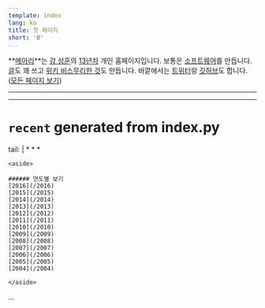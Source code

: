 ```yaml
---
template: index
lang: ko
title: 첫 페이지
short: '0'
...
```


**[메아리](/what)**는 [강 성훈](/kang)의 [13년차](/oldm) 개인 홈페이지입니다.
보통은 [소프트웨어](/p)를 만듭니다.
[글](/t)도 꽤 쓰고 [위키 비스무리한 것](/w)도 만듭니다.
바깥에서는 [트위터](https://twitter.com/senokay)랑
[깃허브](https://github.com/lifthrasiir)도 합니다.
([모든 페이지 보기](/map))

* * *

---
# `recent` generated from index.py

tail: |
	* * *

	<aside>

	###### 연도별 보기
	[2016](/2016)
	[2015](/2015)
	[2014](/2014)
	[2013](/2013)
	[2012](/2012)
	[2011](/2011)
	[2010](/2010)
	[2009](/2009)
	[2008](/2008)
	[2007](/2007)
	[2006](/2006)
	[2005](/2005)
	[2004](/2004)

	</aside>
...
